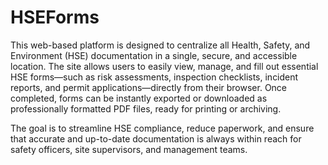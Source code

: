 # HSEForms
This web-based platform is designed to centralize all Health, Safety, and Environment (HSE) documentation in a single, secure, and accessible location. The site allows users to easily view, manage, and fill out essential HSE forms—such as risk assessments, inspection checklists, incident reports, and permit applications—directly from their browser. Once completed, forms can be instantly exported or downloaded as professionally formatted PDF files, ready for printing or archiving.

The goal is to streamline HSE compliance, reduce paperwork, and ensure that accurate and up-to-date documentation is always within reach for safety officers, site supervisors, and management teams.

